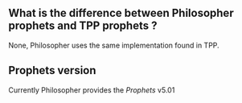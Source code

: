 ## What is the difference between Philosopher prophets and TPP prophets ?
None, Philosopher uses the same implementation found in TPP.


## Prophets version
Currently Philosopher provides the _Prophets_ v5.01
